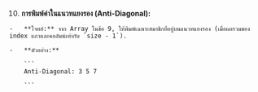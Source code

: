 10.  **การพิมพ์ค่าในแนวทแยงรอง (Anti-Diagonal):**
    
    -   **โจทย์:** จาก Array ในข้อ 9, ให้พิมพ์เฉพาะสมาชิกที่อยู่บนแนวทแยงรอง (เมื่อผลรวมของ index แถวและคอลัมน์เท่ากับ `size - 1`).
        
    -   **ตัวอย่าง:**
        
        ```
        Anti-Diagonal: 3 5 7
        
        ```